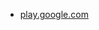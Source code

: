 * [play.google.com](https://play.google.com/store/apps/details?id=com.google.android.apps.photosgo)
